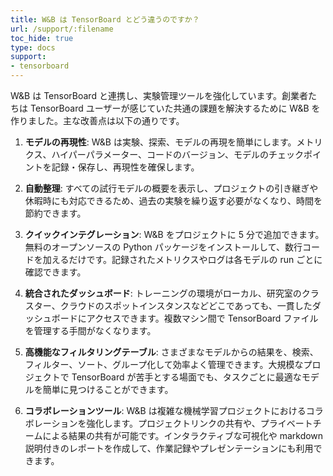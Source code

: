 ```yaml
---
title: W&B は TensorBoard とどう違うのですか？
url: /support/:filename
toc_hide: true
type: docs
support:
- tensorboard
---
```


W&B は TensorBoard と連携し、実験管理ツールを強化しています。創業者たちは TensorBoard ユーザーが感じていた共通の課題を解決するために W&B を作りました。主な改善点は以下の通りです。

1. **モデルの再現性**: W&B は実験、探索、モデルの再現を簡単にします。メトリクス、ハイパーパラメーター、コードのバージョン、モデルのチェックポイントを記録・保存し、再現性を確保します。

2. **自動整理**: すべての試行モデルの概要を表示し、プロジェクトの引き継ぎや休暇時にも対応できるため、過去の実験を繰り返す必要がなくなり、時間を節約できます。

3. **クイックインテグレーション**: W&B をプロジェクトに 5 分で追加できます。無料のオープンソースの Python パッケージをインストールして、数行コードを加えるだけです。記録されたメトリクスやログは各モデルの run ごとに確認できます。

4. **統合されたダッシュボード**: トレーニングの環境がローカル、研究室のクラスター、クラウドのスポットインスタンスなどどこであっても、一貫したダッシュボードにアクセスできます。複数マシン間で TensorBoard ファイルを管理する手間がなくなります。

5. **高機能なフィルタリングテーブル**: さまざまなモデルからの結果を、検索、フィルター、ソート、グループ化して効率よく管理できます。大規模なプロジェクトで TensorBoard が苦手とする場面でも、タスクごとに最適なモデルを簡単に見つけることができます。

6. **コラボレーションツール**: W&B は複雑な機械学習プロジェクトにおけるコラボレーションを強化します。プロジェクトリンクの共有や、プライベートチームによる結果の共有が可能です。インタラクティブな可視化や markdown 説明付きのレポートを作成して、作業記録やプレゼンテーションにも利用できます。